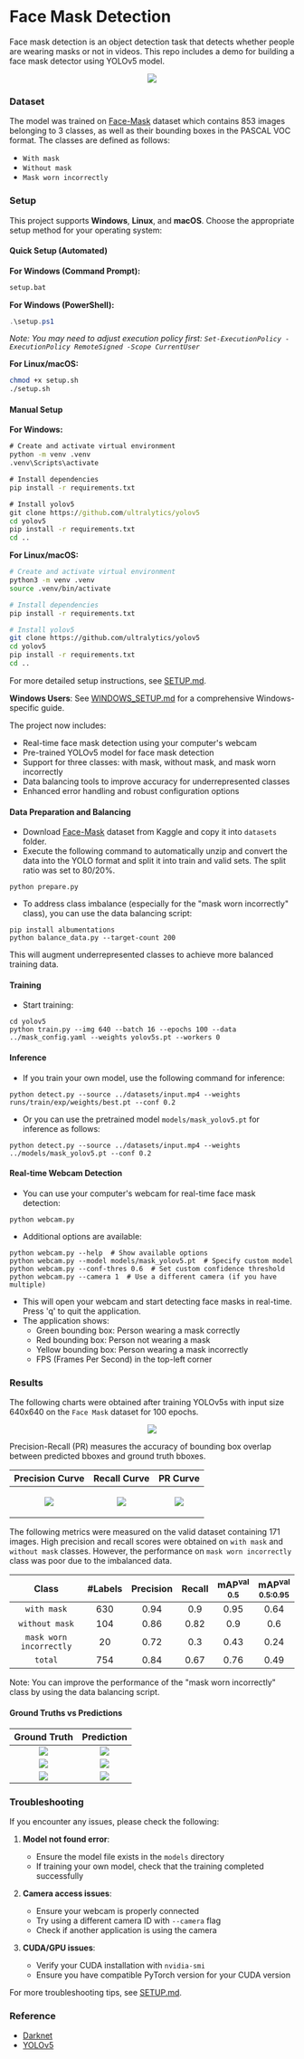 # Face Mask Detection

Face mask detection is an object detection task that detects whether people are wearing masks or not in videos. This repo includes a demo for building a face mask detector using YOLOv5 model.
<p align="center"> <img src="results/anim2.gif" /></p>

### Dataset

The model was trained on [Face-Mask](https://www.kaggle.com/andrewmvd/face-mask-detection) dataset which contains 853 images belonging to 3 classes, as well as their bounding boxes in the PASCAL VOC format. The classes are defined as follows:

* `With mask`
* `Without mask`
* `Mask worn incorrectly`

### Setup

This project supports **Windows**, **Linux**, and **macOS**. Choose the appropriate setup method for your operating system:

#### Quick Setup (Automated)

**For Windows (Command Prompt):**

```cmd
setup.bat
```

**For Windows (PowerShell):**

```powershell
.\setup.ps1
```

*Note: You may need to adjust execution policy first: `Set-ExecutionPolicy -ExecutionPolicy RemoteSigned -Scope CurrentUser`*

**For Linux/macOS:**

```bash
chmod +x setup.sh
./setup.sh
```

#### Manual Setup

**For Windows:**

```cmd
# Create and activate virtual environment
python -m venv .venv
.venv\Scripts\activate

# Install dependencies
pip install -r requirements.txt

# Install yolov5
git clone https://github.com/ultralytics/yolov5
cd yolov5
pip install -r requirements.txt
cd ..
```

**For Linux/macOS:**

```bash
# Create and activate virtual environment
python3 -m venv .venv
source .venv/bin/activate

# Install dependencies
pip install -r requirements.txt

# Install yolov5
git clone https://github.com/ultralytics/yolov5
cd yolov5
pip install -r requirements.txt
cd ..
```

For more detailed setup instructions, see [SETUP.md](SETUP.md).

**Windows Users**: See [WINDOWS_SETUP.md](WINDOWS_SETUP.md) for a comprehensive Windows-specific guide.

The project now includes:

* Real-time face mask detection using your computer's webcam
* Pre-trained YOLOv5 model for face mask detection
* Support for three classes: with mask, without mask, and mask worn incorrectly
* Data balancing tools to improve accuracy for underrepresented classes
* Enhanced error handling and robust configuration options

#### Data Preparation and Balancing

* Download [Face-Mask](https://www.kaggle.com/andrewmvd/face-mask-detection) dataset from Kaggle and copy it into `datasets` folder.
* Execute the following command to automatically unzip and convert the data into the YOLO format and split it into train and valid sets. The split ratio was set to 80/20%.

```
python prepare.py
```

* To address class imbalance (especially for the "mask worn incorrectly" class), you can use the data balancing script:

```
pip install albumentations
python balance_data.py --target-count 200
```

This will augment underrepresented classes to achieve more balanced training data.

#### Training

* Start training:

```
cd yolov5
python train.py --img 640 --batch 16 --epochs 100 --data ../mask_config.yaml --weights yolov5s.pt --workers 0
```

#### Inference

* If you train your own model, use the following command for inference:

```
python detect.py --source ../datasets/input.mp4 --weights runs/train/exp/weights/best.pt --conf 0.2
```

* Or you can use the pretrained model `models/mask_yolov5.pt` for inference as follows:

```
python detect.py --source ../datasets/input.mp4 --weights ../models/mask_yolov5.pt --conf 0.2
```

#### Real-time Webcam Detection

* You can use your computer's webcam for real-time face mask detection:

```
python webcam.py
```

* Additional options are available:

```
python webcam.py --help  # Show available options
python webcam.py --model models/mask_yolov5.pt  # Specify custom model
python webcam.py --conf-thres 0.6  # Set custom confidence threshold
python webcam.py --camera 1  # Use a different camera (if you have multiple)
```

* This will open your webcam and start detecting face masks in real-time. Press 'q' to quit the application.
* The application shows:
  * Green bounding box: Person wearing a mask correctly
  * Red bounding box: Person not wearing a mask
  * Yellow bounding box: Person wearing a mask incorrectly
  * FPS (Frames Per Second) in the top-left corner

### Results

The following charts were obtained after training YOLOv5s with input size 640x640 on the `Face Mask` dataset for 100 epochs.

<p align="center">
  <img src="results/loss_curve.png" />
</p>

Precision-Recall (PR) measures the accuracy of bounding box overlap between predicted bboxes and ground truth bboxes.

| Precision Curve | Recall Curve | PR Curve |
| :-: | :-: | :-: |
| <p align="center"> <img src="results/P_curve.png"/></p> | <p align="center"> <img src="results/R_curve.png"/></p> | <p align="center"> <img src="results/PR_curve.png"/></p> |

The following metrics were measured on the valid dataset containing 171 images. High precision and recall scores were obtained on `with mask` and `without mask` classes. However, the performance on `mask worn incorrectly` class was poor due to the imbalanced data.

| Class | #Labels | Precision | Recall | mAP<sup>val<br>0.5 | mAP<sup>val<br>0.5:0.95 |
| :-: | :-: | :-: | :-: | :-: | :-: |
| `with mask` | 630 | 0.94 | 0.9 | 0.95 | 0.64 |
| `without mask` | 104 | 0.86 | 0.82 |  0.9 |  0.6 |
| `mask worn incorrectly` | 20 | 0.72 | 0.3 | 0.43 | 0.24 |
| `total` | 754 | 0.84 | 0.67 | 0.76 | 0.49 |

Note: You can improve the performance of the "mask worn incorrectly" class by using the data balancing script.

#### Ground Truths vs Predictions

| Ground Truth | Prediction |
| :-: | :-: |
| ![](results/gt1.png) | ![](results/pred1.png) |
| ![](results/gt2a.png) | ![](results/pred2a.png) |
| ![](results/gt3.png) | ![](results/pred3.png) |

### Troubleshooting

If you encounter any issues, please check the following:

1. **Model not found error**:
   * Ensure the model file exists in the `models` directory
   * If training your own model, check that the training completed successfully

2. **Camera access issues**:
   * Ensure your webcam is properly connected
   * Try using a different camera ID with `--camera` flag
   * Check if another application is using the camera

3. **CUDA/GPU issues**:
   * Verify your CUDA installation with `nvidia-smi`
   * Ensure you have compatible PyTorch version for your CUDA version

For more troubleshooting tips, see [SETUP.md](SETUP.md).

### Reference

* [Darknet](https://github.com/pjreddie/darknet/blob/master/scripts/voc_label.py)
* [YOLOv5](https://github.com/ultralytics/yolov5)
